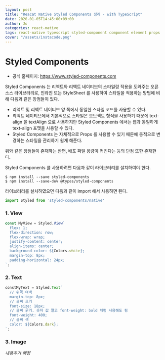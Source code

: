 ```yaml
---
layout: post
title: "Reacat Native Styled Components 정리 - with TypeScript"
date: 2020-01-05T14:45:00+09:00
author: Jo
categories: react-native
tags: react-native typescript styled-component component element props
cover: "/assets/instacode.png"
---
```


# Styled Components
* 공식 홈페이지: <https://www.styled-components.com>  

Styled Components 는 리액트와 리액트 네이티브의 스타일링 적용을 도와주는 오픈 소스 라이브러리로, 인라인 또는 StyleSheet 를 사용하여 스타일을 적용하는 방법에 비해 다음과 같은 장점들이 있다.
* 리액트 및 리액트 네이티브 양 쪽에서 동일한 스타일 코드를 사용할 수 있다.
* 리액트 네이티브에서 기본적으로 스타일은 오브젝트 형식을 사용하기 때문에 text-align 을 textAlign 으로 사용하지만 Styled Components 에서는 웹과 동일하게 text-align 포맷을 사용할 수 있다.
* Styled Components 는 자체적으로 Props 를 사용할 수 있기 때문에 동적으로 변경하는 스타일을 관리하기 쉽게 해준다.
  
위와 같은 장점들이 존재하는 반면, 배포 파일 용량이 커진다는 등의 단점 또한 존재한다.  

Styled Components 를 사용하려면 다음과 같이 라이브러리를 설치하여야 한다.  
~~~
$ npm install --save styled-components
$ npm install --save-dev @types/styled-components
~~~
  
라이브러리를 설치하였으면 다음과 같이 import 해서 사용하면 된다.
~~~typescript
import Styled from 'styled-components/native'
~~~  


### 1. View
~~~typescript
const MyView = Styled.View`
  flex: 1;
  flex-direction: row;
  flex-wrap: wrap;
  justify-content: center;
  align-items: center;
  background-color: ${Colors.white};
  margin-top: 8px;
  padding-horizontal: 24px;
`;
~~~  
  
### 2. Text
~~~typescript
constMyText = Styled.Text`
  // 위쪽 여백
  margin-top: 8px;
  // 글씨 크기
  font-size: 18px;
  // 글씨 굵기. 숫자 값 말고 font-weight: bold 처럼 사용해도 됨
  font-weight: 400;
  // 글씨 색
  color: ${Colors.dark};
`;
~~~  
  
### 3. Image

*내용추가 예정* 
